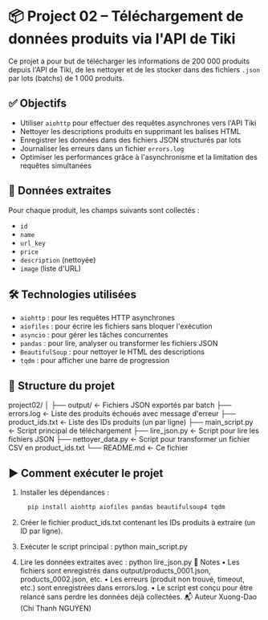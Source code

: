 ﻿# 📦 Project 02 – Téléchargement de données produits via l'API de Tiki

Ce projet a pour but de télécharger les informations de 200 000 produits depuis l'API de Tiki, de les nettoyer et de les stocker dans des fichiers `.json` par lots (batchs) de 1 000 produits.

## ✅ Objectifs

- Utiliser `aiohttp` pour effectuer des requêtes asynchrones vers l'API Tiki
- Nettoyer les descriptions produits en supprimant les balises HTML
- Enregistrer les données dans des fichiers JSON structurés par lots
- Journaliser les erreurs dans un fichier `errors.log`
- Optimiser les performances grâce à l'asynchronisme et la limitation des requêtes simultanées

## 📄 Données extraites

Pour chaque produit, les champs suivants sont collectés :

- `id`
- `name`
- `url_key`
- `price`
- `description` (nettoyée)
- `image` (liste d'URL)

## 🛠️ Technologies utilisées

- `aiohttp` : pour les requêtes HTTP asynchrones
- `aiofiles` : pour écrire les fichiers sans bloquer l'exécution
- `asyncio` : pour gérer les tâches concurrentes
- `pandas` : pour lire, analyser ou transformer les fichiers JSON
- `BeautifulSoup` : pour nettoyer le HTML des descriptions
- `tqdm` : pour afficher une barre de progression

## 📁 Structure du projet

project02/
│
├── output/ ← Fichiers JSON exportés par batch
├── errors.log ← Liste des produits échoués avec message d'erreur
├── product_ids.txt ← Liste des IDs produits (un par ligne)
├── main_script.py ← Script principal de téléchargement
├── lire_json.py ← Script pour lire les fichiers JSON
├── nettoyer_data.py ← Script pour transformer un fichier CSV en product_ids.txt
└── README.md ← Ce fichier


## ▶️ Comment exécuter le projet

1. Installer les dépendances :

   ```bash
  	 pip install aiohttp aiofiles pandas beautifulsoup4 tqdm

2. Créer le fichier product_ids.txt contenant les IDs produits à extraire (un ID par ligne).

3. Exécuter le script principal :
	python main_script.py

4. Lire les données extraites avec :
	python lire_json.py
📝 Notes
    • Les fichiers sont enregistrés dans output/products_0001.json, products_0002.json, etc.
    • Les erreurs (produit non trouvé, timeout, etc.) sont enregistrées dans errors.log.
    • Le script est conçu pour être relancé sans perdre les données déjà collectées.
📬 Auteur
Xuong-Dao (Chi Thanh NGUYEN)

